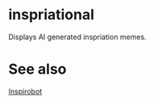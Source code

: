 # inspriational
Displays AI generated inspriation memes.

# See also
[Inspirobot](https://inspirobot.me/)
